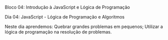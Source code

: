 Bloco 04: Introdução à JavaScript e Lógica de Programação 

Dia 04: JavaScript - Lógica de Programação e Algoritmos 

Neste dia aprendemos: 
Quebrar grandes problemas em pequenos; 
Utilizar a lógica de programação na resolução de problemas. 